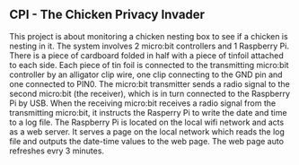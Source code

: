 ## CPI - The Chicken Privacy Invader

This project is about monitoring a chicken nesting box to see if a chicken is nesting in it. The system involves 
2 micro:bit controllers and 1 Raspberry Pi. There is a piece of cardboard folded in half with a piece of tinfoil 
attached to each side. Each piece of tin foil is connected to the transmitting micro:bit controller by an alligator clip
wire, one clip connecting to the GND pin and one connected to PIN0. The micro:bit transmitter sends
a radio signal to the second micro:bit (the receiver), which is in turn connected to the Raspberry Pi by USB. When the
receiving micro:bit receives a radio signal from the transmitting micro:bit, it instructs the Rasperry Pi to write 
the date and time to a log file. The Raspberry Pi is located on the local wifi network and acts as a web server. It 
serves a page on the local network which reads the log file and outputs the date-time values to the web page. The web 
page auto refreshes evry 3 minutes.
